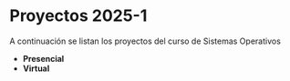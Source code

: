 # Proyectos 2025-1

A continuación se listan los proyectos del curso de Sistemas Operativos
* **Presencial** []()
* **Virtual** []()